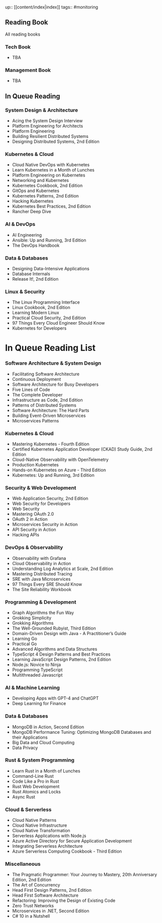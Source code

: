 up:: [[content/index|index]]
tags:: #monitoring

## Reading Book

All reading books
### Tech Book
- TBA
### Management Book
- TBA

## In Queue Reading

### System Design & Architecture

- Acing the System Design Interview
- Platform Engineering for Architects
- Platform Engineering
- Building Resilient Distributed Systems
- Designing Distributed Systems, 2nd Edition

### Kubernetes & Cloud

- Cloud Native DevOps with Kubernetes
- Learn Kubernetes in a Month of Lunches
- Platform Engineering on Kubernetes
- Networking and Kubernetes
- Kubernetes Cookbook, 2nd Edition
- GitOps and Kubernetes
- Kubernetes Patterns, 2nd Edition
- Hacking Kubernetes
- Kubernetes Best Practices, 2nd Edition
- Rancher Deep Dive
  
### AI & DevOps

- AI Engineering
- Ansible: Up and Running, 3rd Edition
- The DevOps Handbook

### Data & Databases

- Designing Data-Intensive Applications
- Database Internals
- Release It!, 2nd Edition

### Linux & Security

- The Linux Programming Interface
- Linux Cookbook, 2nd Edition
- Learning Modern Linux
- Practical Cloud Security, 2nd Edition
- 97 Things Every Cloud Engineer Should Know
- Kubernetes for Developers

# In Queue Reading List

### Software Architecture & System Design
- Facilitating Software Architecture
- Continuous Deployment
- Software Architecture for Busy Developers
- Five Lines of Code
- The Complete Developer
- Infrastructure as Code, 2nd Edition
- Patterns of Distributed Systems
- Software Architecture: The Hard Parts
- Building Event-Driven Microservices
- Microservices Patterns

### Kubernetes & Cloud
- Mastering Kubernetes - Fourth Edition
- Certified Kubernetes Application Developer (CKAD) Study Guide, 2nd Edition
- Cloud-Native Observability with OpenTelemetry
- Production Kubernetes
- Hands-on Kubernetes on Azure - Third Edition
- Kubernetes: Up and Running, 3rd Edition

### Security & Web Development
- Web Application Security, 2nd Edition
- Web Security for Developers
- Web Security
- Mastering OAuth 2.0
- OAuth 2 in Action
- Microservices Security in Action
- API Security in Action
- Hacking APIs

### DevOps & Observability
- Observability with Grafana
- Cloud Observability in Action
- Understanding Log Analytics at Scale, 2nd Edition
- Mastering Distributed Tracing
- SRE with Java Microservices
- 97 Things Every SRE Should Know
- The Site Reliability Workbook

### Programming & Development
- Graph Algorithms the Fun Way
- Grokking Simplicity
- Grokking Algorithms
- The Well-Grounded Rubyist, Third Edition
- Domain-Driven Design with Java - A Practitioner’s Guide
- Learning Go
- Practical Go
- Advanced Algorithms and Data Structures
- TypeScript 4 Design Patterns and Best Practices
- Learning JavaScript Design Patterns, 2nd Edition
- Node.js: Novice to Ninja
- Programming TypeScript
- Multithreaded Javascript

### AI & Machine Learning
- Developing Apps with GPT-4 and ChatGPT
- Deep Learning for Finance

### Data & Databases
- MongoDB in Action, Second Edition
- MongoDB Performance Tuning: Optimizing MongoDB Databases and their Applications
- Big Data and Cloud Computing
- Data Privacy

### Rust & System Programming
- Learn Rust in a Month of Lunches
- Command-Line Rust
- Code Like a Pro in Rust
- Rust Web Development
- Rust Atomics and Locks
- Async Rust

### Cloud & Serverless
- Cloud Native Patterns
- Cloud Native Infrastructure
- Cloud Native Transformation
- Serverless Applications with Node.js
- Azure Active Directory for Secure Application Development
- Integrating Serverless Architecture
- Azure Serverless Computing Cookbook - Third Edition

### Miscellaneous
- The Pragmatic Programmer: Your Journey to Mastery, 20th Anniversary Edition, 2nd Edition
- The Art of Concurrency
- Head First Design Patterns, 2nd Edition
- Head First Software Architecture
- Refactoring: Improving the Design of Existing Code
- Zero Trust Networks
- Microservices in .NET, Second Edition
- C# 10 in a Nutshell